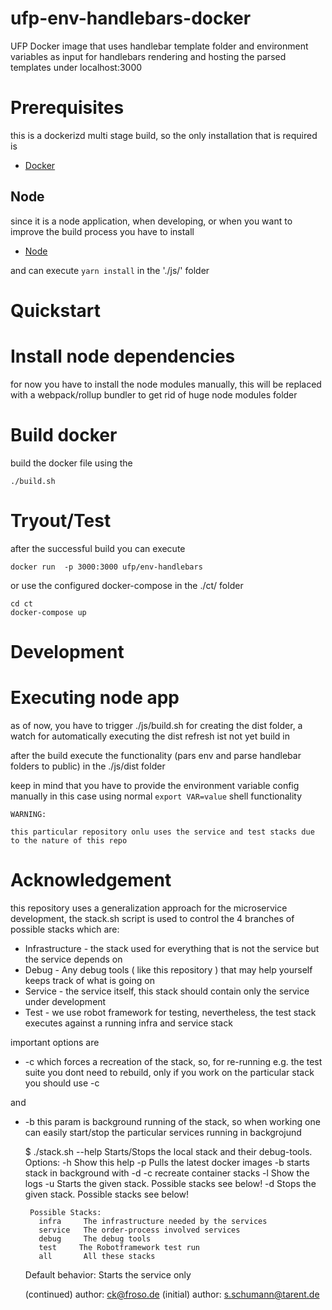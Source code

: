 # ufp-env-handlebars-docker
UFP Docker image that uses handlebar template folder and environment variables as input for handlebars rendering and hosting the parsed templates under localhost:3000


# Prerequisites

this is a dockerizd multi stage build, so the only installation that is required is

 - [Docker](https://www.docker.com/)
 
 ## Node
 
 since it is a node application, when developing, or when you want to improve the build process
 you have to install 
 
 
 - [Node](https://www.nodejs.org/)
 
 and can execute `yarn install` in the './js/' folder
 
 

# Quickstart

# Install node dependencies 

for now you have to install the node modules manually, this will be replaced with a webpack/rollup bundler to
get rid of huge node modules folder

# Build docker

build the docker file using the 

	./build.sh
	

# Tryout/Test

after the successful build you can execute

	docker run  -p 3000:3000 ufp/env-handlebars 

or use the configured docker-compose in the ./ct/ folder

	cd ct
	docker-compose up
	

# Development

# Executing node app

as of now, you have to trigger ./js/build.sh for creating the dist folder, a watch for automatically executing the
dist refresh ist not yet build in

after the build execute the functionality (pars env and parse handlebar folders to public) in the ./js/dist folder

keep in mind that you have to provide the environment variable config manually in this case using normal `export VAR=value`
shell functionality

	WARNING:
	
	this particular repository onlu uses the service and test stacks due to the nature of this repo

# Acknowledgement 

this repository uses a generalization approach for the microservice development, the stack.sh script is used to control
the 4 branches of possible stacks which are:
- Infrastructure - the stack used for everything that is not the service but the service depends on
- Debug - Any debug tools ( like this repository ) that may help yourself keeps track of what is going on
- Service - the service itself, this stack should contain only the service under development
- Test - we use robot framework for testing, nevertheless, the test stack executes against a running infra and service stack

important options are 
- -c which forces a recreation of the stack, so, for re-running e.g. the test suite you dont need to rebuild, only if you work on the particular stack you should use -c 

 
and 

- -b this param is background running of the stack, so when working one can easily start/stop the particular services running in backgrojund


	$ ./stack.sh --help 
     Starts/Stops the local stack and their debug-tools.
     Options:
       -h          Show this help
       -p          Pulls the latest docker images
       -b          starts stack in background with -d
       -c          recreate container stacks
       -l          Show the logs
       -u <stack>  Starts the given stack. Possible stacks see below!
       -d <stack>  Stops the given stack. Possible stacks see below!
    
       Possible Stacks:
         infra     The infrastructure needed by the services
         service   The order-process involved services
         debug     The debug tools
         test     The Robotframework test run
         all       All these stacks
    
     Default behavior: Starts the service only
    
     (continued) author: ck@froso.de
     (initial) author: s.schumann@tarent.de
